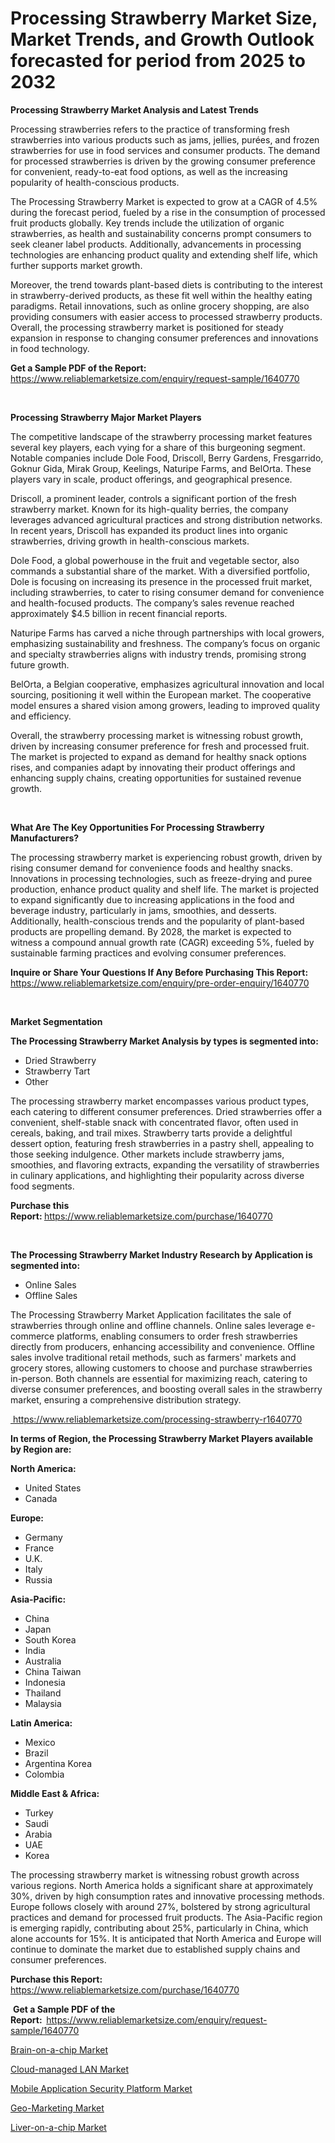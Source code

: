 <p><h1>Processing Strawberry Market Size, Market Trends, and Growth Outlook forecasted for period from 2025 to 2032</h1></p><p><strong>Processing Strawberry Market Analysis and Latest Trends</strong></p>
<p><p>Processing strawberries refers to the practice of transforming fresh strawberries into various products such as jams, jellies, purées, and frozen strawberries for use in food services and consumer products. The demand for processed strawberries is driven by the growing consumer preference for convenient, ready-to-eat food options, as well as the increasing popularity of health-conscious products.</p><p>The Processing Strawberry Market is expected to grow at a CAGR of 4.5% during the forecast period, fueled by a rise in the consumption of processed fruit products globally. Key trends include the utilization of organic strawberries, as health and sustainability concerns prompt consumers to seek cleaner label products. Additionally, advancements in processing technologies are enhancing product quality and extending shelf life, which further supports market growth.</p><p>Moreover, the trend towards plant-based diets is contributing to the interest in strawberry-derived products, as these fit well within the healthy eating paradigms. Retail innovations, such as online grocery shopping, are also providing consumers with easier access to processed strawberry products. Overall, the processing strawberry market is positioned for steady expansion in response to changing consumer preferences and innovations in food technology.</p></p>
<p><strong>Get a Sample PDF of the Report:&nbsp;</strong> <a href="https://www.reliablemarketsize.com/enquiry/request-sample/1640770?utm_campaign=2008&utm_medium=2&utm_source=Github&utm_content=ia&utm_term=23032025&utm_id=processing-strawberry">https://www.reliablemarketsize.com/enquiry/request-sample/1640770</a></p>
<p>&nbsp;</p>
<p><strong>Processing Strawberry Major Market Players</strong></p>
<p><p>The competitive landscape of the strawberry processing market features several key players, each vying for a share of this burgeoning segment. Notable companies include Dole Food, Driscoll, Berry Gardens, Fresgarrido, Goknur Gida, Mirak Group, Keelings, Naturipe Farms, and BelOrta. These players vary in scale, product offerings, and geographical presence.</p><p>Driscoll, a prominent leader, controls a significant portion of the fresh strawberry market. Known for its high-quality berries, the company leverages advanced agricultural practices and strong distribution networks. In recent years, Driscoll has expanded its product lines into organic strawberries, driving growth in health-conscious markets.</p><p>Dole Food, a global powerhouse in the fruit and vegetable sector, also commands a substantial share of the market. With a diversified portfolio, Dole is focusing on increasing its presence in the processed fruit market, including strawberries, to cater to rising consumer demand for convenience and health-focused products. The company’s sales revenue reached approximately $4.5 billion in recent financial reports.</p><p>Naturipe Farms has carved a niche through partnerships with local growers, emphasizing sustainability and freshness. The company’s focus on organic and specialty strawberries aligns with industry trends, promising strong future growth.</p><p>BelOrta, a Belgian cooperative, emphasizes agricultural innovation and local sourcing, positioning it well within the European market. The cooperative model ensures a shared vision among growers, leading to improved quality and efficiency.</p><p>Overall, the strawberry processing market is witnessing robust growth, driven by increasing consumer preference for fresh and processed fruit. The market is projected to expand as demand for healthy snack options rises, and companies adapt by innovating their product offerings and enhancing supply chains, creating opportunities for sustained revenue growth.</p></p>
<p>&nbsp;</p>
<p><strong>What Are The Key Opportunities For Processing Strawberry Manufacturers?</strong></p>
<p><p>The processing strawberry market is experiencing robust growth, driven by rising consumer demand for convenience foods and healthy snacks. Innovations in processing technologies, such as freeze-drying and puree production, enhance product quality and shelf life. The market is projected to expand significantly due to increasing applications in the food and beverage industry, particularly in jams, smoothies, and desserts. Additionally, health-conscious trends and the popularity of plant-based products are propelling demand. By 2028, the market is expected to witness a compound annual growth rate (CAGR) exceeding 5%, fueled by sustainable farming practices and evolving consumer preferences.</p></p>
<p><strong>Inquire or Share Your Questions If Any Before Purchasing This Report:</strong> <a href="https://www.reliablemarketsize.com/enquiry/pre-order-enquiry/1640770?utm_campaign=2008&utm_medium=2&utm_source=Github&utm_content=ia&utm_term=23032025&utm_id=processing-strawberry">https://www.reliablemarketsize.com/enquiry/pre-order-enquiry/1640770</a></p>
<p>&nbsp;</p>
<p><strong>Market Segmentation</strong></p>
<p><strong>The Processing Strawberry Market Analysis by types is segmented into:</strong></p>
<p><ul><li>Dried Strawberry</li><li>Strawberry Tart</li><li>Other</li></ul></p>
<p><p>The processing strawberry market encompasses various product types, each catering to different consumer preferences. Dried strawberries offer a convenient, shelf-stable snack with concentrated flavor, often used in cereals, baking, and trail mixes. Strawberry tarts provide a delightful dessert option, featuring fresh strawberries in a pastry shell, appealing to those seeking indulgence. Other markets include strawberry jams, smoothies, and flavoring extracts, expanding the versatility of strawberries in culinary applications, and highlighting their popularity across diverse food segments.</p></p>
<p><strong>Purchase this Report:&nbsp;</strong><a href="https://www.reliablemarketsize.com/purchase/1640770?utm_campaign=2008&utm_medium=2&utm_source=Github&utm_content=ia&utm_term=23032025&utm_id=processing-strawberry">https://www.reliablemarketsize.com/purchase/1640770</a></p>
<p>&nbsp;</p>
<p><strong>The Processing Strawberry Market Industry Research by Application is segmented into:</strong></p>
<p><ul><li>Online Sales</li><li>Offline Sales</li></ul></p>
<p><p>The Processing Strawberry Market Application facilitates the sale of strawberries through online and offline channels. Online sales leverage e-commerce platforms, enabling consumers to order fresh strawberries directly from producers, enhancing accessibility and convenience. Offline sales involve traditional retail methods, such as farmers' markets and grocery stores, allowing customers to choose and purchase strawberries in-person. Both channels are essential for maximizing reach, catering to diverse consumer preferences, and boosting overall sales in the strawberry market, ensuring a comprehensive distribution strategy.</p></p>
<p><a href="https://www.reliablemarketsize.com/processing-strawberry-r1640770?utm_campaign=2008&utm_medium=2&utm_source=Github&utm_content=ia&utm_term=23032025&utm_id=processing-strawberry">&nbsp;https://www.reliablemarketsize.com/processing-strawberry-r1640770</a></p>
<p><strong>In terms of Region, the Processing Strawberry Market Players available by Region are:</strong></p>
<p>
    <p> <strong> North America: </strong>
        <ul>
            <li>United States</li>
            <li>Canada</li>
        </ul>
        </p> 
    <p> <strong> Europe: </strong>
        <ul>
            <li>Germany</li>
            <li>France</li>
            <li>U.K.</li>
            <li>Italy</li>
            <li>Russia</li>
        </ul>
        </p> 
    <p> <strong> Asia-Pacific: </strong>
        <ul>
            <li>China</li>
            <li>Japan</li>
            <li>South Korea</li>
            <li>India</li>
            <li>Australia</li>
            <li>China Taiwan</li>
            <li>Indonesia</li>
            <li>Thailand</li>
            <li>Malaysia</li>
        </ul>
        </p> 
    <p> <strong> Latin America: </strong>
        <ul>
            <li>Mexico</li>
            <li>Brazil</li>
            <li>Argentina Korea</li>
            <li>Colombia</li>
        </ul>
        </p> 
    <p> <strong> Middle East & Africa: </strong>
        <ul>
            <li>Turkey</li>
            <li>Saudi</li>
            <li>Arabia</li>
            <li>UAE</li>
            <li>Korea</li>
        </ul>
    </p>
    </p>
<p><p>The processing strawberry market is witnessing robust growth across various regions. North America holds a significant share at approximately 30%, driven by high consumption rates and innovative processing methods. Europe follows closely with around 27%, bolstered by strong agricultural practices and demand for processed fruit products. The Asia-Pacific region is emerging rapidly, contributing about 25%, particularly in China, which alone accounts for 15%. It is anticipated that North America and Europe will continue to dominate the market due to established supply chains and consumer preferences.</p></p>
<p><strong>Purchase this Report: </strong><a href="https://www.reliablemarketsize.com/purchase/1640770?utm_campaign=2008&utm_medium=2&utm_source=Github&utm_content=ia&utm_term=23032025&utm_id=processing-strawberry">https://www.reliablemarketsize.com/purchase/1640770</a></p>
<p>&nbsp;<strong>Get a Sample PDF of the Report:&nbsp;&nbsp;</strong><a href="https://www.reliablemarketsize.com/enquiry/request-sample/1640770?utm_campaign=2008&utm_medium=2&utm_source=Github&utm_content=ia&utm_term=23032025&utm_id=processing-strawberry">https://www.reliablemarketsize.com/enquiry/request-sample/1640770</a></p>
<p><strong></strong></p>
<p><p><a href="https://github.com/yardemuongz5/Market-Research-Report-List-1/blob/main/brain-on-a-chip-market.md?utm_campaign=2008&utm_medium=2&utm_source=Github&utm_content=ia&utm_term=23032025&utm_id=processing-strawberry">Brain-on-a-chip Market</a></p><p><a href="https://github.com/rempemelon5k/Market-Research-Report-List-1/blob/main/cloud-managed-lan-market.md?utm_campaign=2008&utm_medium=2&utm_source=Github&utm_content=ia&utm_term=23032025&utm_id=processing-strawberry">Cloud-managed LAN Market</a></p><p><a href="https://github.com/idranalexie/Market-Research-Report-List-1/blob/main/mobile-application-security-platform-market.md?utm_campaign=2008&utm_medium=2&utm_source=Github&utm_content=ia&utm_term=23032025&utm_id=processing-strawberry">Mobile Application Security Platform Market</a></p><p><a href="https://github.com/ftnlewins/Market-Research-Report-List-1/blob/main/geo-marketing-market.md?utm_campaign=2008&utm_medium=2&utm_source=Github&utm_content=ia&utm_term=23032025&utm_id=processing-strawberry">Geo-Marketing Market</a></p><p><a href="https://github.com/balbajagatr1/Market-Research-Report-List-1/blob/main/liver-on-a-chip-market.md?utm_campaign=2008&utm_medium=2&utm_source=Github&utm_content=ia&utm_term=23032025&utm_id=processing-strawberry">Liver-on-a-chip Market</a></p></p>
